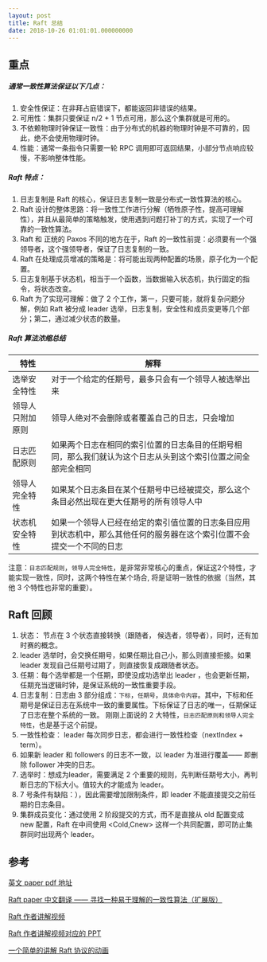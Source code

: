 ```yaml
---
layout: post
title: Raft 总结
date: 2018-10-26 01:01:01.000000000
---
```

## 重点

##### 通常一致性算法保证以下几点：

1. 安全性保证：在非拜占庭错误下，都能返回非错误的结果。
2. 可用性：集群只要保证 n/2 + 1 节点可用，那么这个集群就是可用的。
3. 不依赖物理时钟保证一致性：由于分布式的机器的物理时钟是不可靠的，因此，绝不会使用物理时钟。
4. 性能：通常一条指令只需要一轮 RPC 调用即可返回结果，小部分节点响应较慢，不影响整体性能。

##### Raft 特点：

1. 日志复制是 Raft 的核心，保证日志复制一致是分布式一致性算法的核心。
2. Raft 设计的整体思路：将一致性工作进行分解（牺牲原子性，提高可理解性），并且从最简单的策略触发，使用遇到问题打补丁的方式，实现了一个可靠的一致性算法。
3. Raft 和 正统的 Paxos 不同的地方在于，Raft 的一致性前提：必须要有一个强领导者，这个强领导者，保证了日志复制的一致。
4. Raft 在处理成员增减的策略是：将可能出现两种配置的场景，原子化为一个配置。
5. 日志复制基于状态机，相当于一个函数，当数据输入状态机，执行固定的指令，将状态改变。
6. Raft 为了实现可理解：做了 2 个工作，第一，只要可能，就将复杂问题分解，例如 Raft 被分成 leader 选举，日志复制，安全性和成员变更等几个部分；第二，通过减少状态的数量。

##### Raft 算法浓缩总结


特性 | 解释
---|---
选举安全特性 | 对于一个给定的任期号，最多只会有一个领导人被选举出来
领导人只附加原则 |领导人绝对不会删除或者覆盖自己的日志，只会增加
日志匹配原则 | 如果两个日志在相同的索引位置的日志条目的任期号相同，那么我们就认为这个日志从头到这个索引位置之间全部完全相同
领导人完全特性 |如果某个日志条目在某个任期号中已经被提交，那么这个条目必然出现在更大任期号的所有领导人中
状态机安全特性 | 如果一个领导人已经在给定的索引值位置的日志条目应用到状态机中，那么其他任何的服务器在这个索引位置不会提交一个不同的日志


注意：`日志匹配规则`，`领导人完全特性`，是非常非常核心的重点，保证这2个特性，才能实现一致性，同时，这两个特性在某个场合, 将是证明一致性的依据（当然，其他 3 个特性也非常的重要）。

## Raft 回顾
1. 状态： 节点在  3 个状态直接转换（跟随者， 候选者，领导者），同时，还有加时赛的概念。
2. leader 选举时，会交换任期号，如果任期比自己小，那么则直接拒接。如果 leader 发现自己任期号过期了，则直接恢复成跟随者状态。
3. 任期：每个选举都是一个任期，即使没成功选举出 leader ，也会更新任期，任期充当逻辑时钟，是保证系统的一致性重要手段。
4. 日志复制：日志由 3 部分组成：`下标`，`任期号`，`具体命令内容`。其中，下标和任期号是保证日志在系统中一致的重要属性。下标保证了日志的唯一，任期保证了日志在整个系统的一致。
刚刚上面说的  2 大特性，`日志匹配原则和领导人完全特性`，也是基于这个前提。
5. 一致性检查： leader 每次同步日志，都会进行一致性检查（nextIndex + term）。
6. 如果新 leader 和 followers  的日志不一致，以 leader 为准进行覆盖—— 即删除 follower 冲突的日志。
7. 选举时：想成为leader，需要满足 2  个重要的规则，先判断任期号大小，再判断日志的下标大小。值较大的才能成为 leader。
8. 7 号条件有缺陷：），因此需要增加限制条件，即 leader 不能直接提交之前任期的日志条目。
9. 集群成员变化：通过使用 2 阶段提交的方式，而不是直接从 old 配置变成 new 配置，Raft 在中间使用 <Cold,Cnew> 这样一个共同配置，即可防止集群同时出现两个 leader。 


## 参考 
[英文 paper  pdf 地址](https://ramcloud.atlassian.net/wiki/download/attachments/6586375/raft.pdf)

[Raft paper 中文翻译 —— 寻找一种易于理解的一致性算法（扩展版）](https://github.com/maemual/raft-zh_cn/blob/master/raft-zh_cn.md)

[Raft 作者讲解视频](https://www.youtube.com/watch?v=YbZ3zDzDnrw&feature=youtu.be)

[Raft 作者讲解视频对应的 PPT](http://www2.cs.uh.edu/~paris/6360/PowerPoint/Raft.ppt)

[一个简单的讲解 Raft 协议的动画](http://thesecretlivesofdata.com/raft/)








